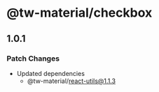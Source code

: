 # @tw-material/checkbox

## 1.0.1

### Patch Changes

- Updated dependencies
  - @tw-material/react-utils@1.1.3
